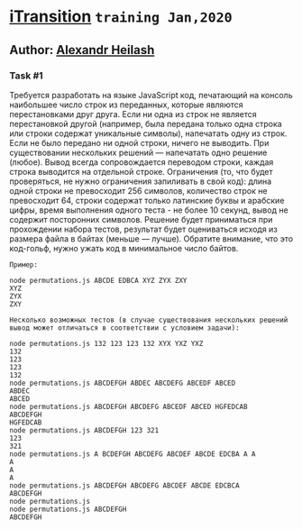 # [iTransition](https://itransition.by/) `training Jan,2020`
## Author: [Alexandr Heilash](https://www.linkedin.com/in/alexandr-heilash-6b0055173/)
### Task #1

Требуется разработать на языке JavaScript код, печатающий на консоль наибольшее число строк из переданных, которые являются перестановками друг друга. Если ни одна из строк не является перестановкой другой (например, была передана только одна строка или строки содержат уникальные символы), напечатать одну из строк. Если не было передано ни одной строки, ничего не выводить. При существовании нескольких решений — напечатать одно решение (любое). Вывод всегда сопровождается переводом строки, каждая строка выводится на отдельной строке. Ограничения (то, что будет проверяться, не нужно ограничения запиливать в свой код): длина одной строки не превосходит 256 символов, количество строк не превосходит 64, строки содержат только латинские буквы и арабские цифры, время выполнения одного теста - не более 10 секунд, вывод не содержит посторонних символов.
Решение будет приниматься при прохождении набора тестов, результат будет оцениваться исходя из размера файла в байтах (меньше — лучше). Обратите внимание, что это код-гольф, нужно ужать код в минимальное число байтов.
````
Пример:

node permutations.js ABCDE EDBCA XYZ ZYX ZXY
XYZ
ZYX
ZXY

Несколько возможных тестов (в случае существования нескольких решений вывод может отличаться в соответствии с условием задачи):

node permutations.js 132 123 123 132 XYX YXZ YXZ
132
123
123
132
node permutations.js ABCDEFGH ABDEC ABCDEFG ABCEDF ABCED
ABDEC
ABCED
node permutations.js ABCDEFGH ABCDEFG ABCEDF ABCED HGFEDCAB
ABCDEFGH
HGFEDCAB
node permutations.js ABCDEFGH 123 321
123
321
node permutations.js A BCDEFGH ABCDEFG ABCDEF ABCDE EDCBA A A
A
A
A
node permutations.js ABCDEFGH ABCDEFG ABCDEF ABCDE EDCBCA
ABCDEFGH
node permutations.js
node permutations.js ABCDEFGH
ABCDEFGH
